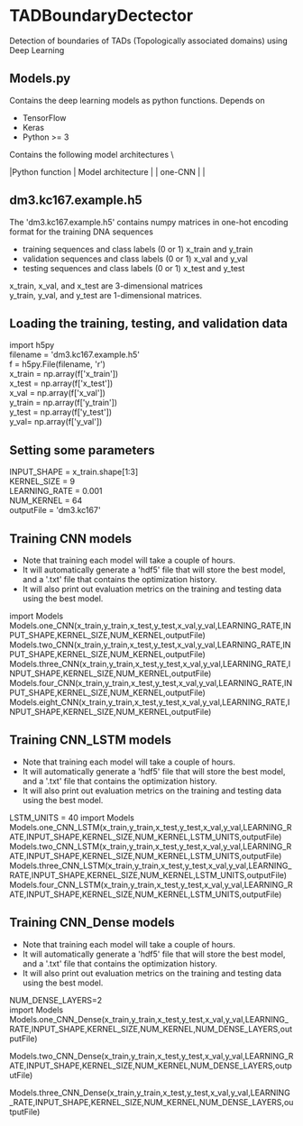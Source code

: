 

# TADBoundaryDectector

Detection of boundaries of TADs (Topologically associated domains) using Deep Learning

## Models.py

Contains the deep learning models as python functions.
Depends on
- TensorFlow
- Keras
- Python >= 3

Contains the following model architectures \

|Python function | Model architecture |
| one-CNN        |                    |


## dm3.kc167.example.h5

The 'dm3.kc167.example.h5' contains numpy matrices in one-hot encoding format for the training DNA sequences
- training sequences and class labels (0 or 1) x_train and y_train 
- validation sequences and class labels (0 or 1) x_val and y_val
- testing sequences and class labels (0 or 1) x_test and y_test

x_train, x_val, and x_test are 3-dimensional matrices\
y_train, y_val, and y_test are 1-dimensional matrices.

## Loading the training, testing, and validation data

import h5py \
filename = 'dm3.kc167.example.h5' \
f = h5py.File(filename, 'r') \
x_train = np.array(f['x_train']) \
x_test = np.array(f['x_test']) \
x_val = np.array(f['x_val']) \
y_train = np.array(f['y_train']) \
y_test = np.array(f['y_test']) \
y_val= np.array(f['y_val']) 

## Setting some parameters
INPUT_SHAPE = x_train.shape[1:3] \
KERNEL_SIZE = 9 \
LEARNING_RATE = 0.001 \
NUM_KERNEL = 64 \
outputFile = 'dm3.kc167' 

## Training CNN models

- Note that training each model will take a couple of hours.
- It will automatically generate a 'hdf5' file that will store the best model, and a '.txt' file that contains the optimization history.
- It will also print out evaluation metrics on the training and testing data using the best model.

import Models\
Models.one_CNN(x_train,y_train,x_test,y_test,x_val,y_val,LEARNING_RATE,INPUT_SHAPE,KERNEL_SIZE,NUM_KERNEL,outputFile)\
Models.two_CNN(x_train,y_train,x_test,y_test,x_val,y_val,LEARNING_RATE,INPUT_SHAPE,KERNEL_SIZE,NUM_KERNEL,outputFile)\
Models.three_CNN(x_train,y_train,x_test,y_test,x_val,y_val,LEARNING_RATE,INPUT_SHAPE,KERNEL_SIZE,NUM_KERNEL,outputFile)\
Models.four_CNN(x_train,y_train,x_test,y_test,x_val,y_val,LEARNING_RATE,INPUT_SHAPE,KERNEL_SIZE,NUM_KERNEL,outputFile)\
Models.eight_CNN(x_train,y_train,x_test,y_test,x_val,y_val,LEARNING_RATE,INPUT_SHAPE,KERNEL_SIZE,NUM_KERNEL,outputFile)

## Training CNN_LSTM models

- Note that training each model will take a couple of hours.
- It will automatically generate a 'hdf5' file that will store the best model, and a '.txt' file that contains the optimization history.
- It will also print out evaluation metrics on the training and testing data using the best model.

LSTM_UNITS = 40
import Models\
Models.one_CNN_LSTM(x_train,y_train,x_test,y_test,x_val,y_val,LEARNING_RATE,INPUT_SHAPE,KERNEL_SIZE,NUM_KERNEL,LSTM_UNITS,outputFile)
Models.two_CNN_LSTM(x_train,y_train,x_test,y_test,x_val,y_val,LEARNING_RATE,INPUT_SHAPE,KERNEL_SIZE,NUM_KERNEL,LSTM_UNITS,outputFile)
Models.three_CNN_LSTM(x_train,y_train,x_test,y_test,x_val,y_val,LEARNING_RATE,INPUT_SHAPE,KERNEL_SIZE,NUM_KERNEL,LSTM_UNITS,outputFile)
Models.four_CNN_LSTM(x_train,y_train,x_test,y_test,x_val,y_val,LEARNING_RATE,INPUT_SHAPE,KERNEL_SIZE,NUM_KERNEL,LSTM_UNITS,outputFile)

## Training CNN_Dense models

- Note that training each model will take a couple of hours.
- It will automatically generate a 'hdf5' file that will store the best model, and a '.txt' file that contains the optimization history.
- It will also print out evaluation metrics on the training and testing data using the best model.

NUM_DENSE_LAYERS=2 \
import Models \
Models.one_CNN_Dense(x_train,y_train,x_test,y_test,x_val,y_val,LEARNING_RATE,INPUT_SHAPE,KERNEL_SIZE,NUM_KERNEL,NUM_DENSE_LAYERS,outputFile)

Models.two_CNN_Dense(x_train,y_train,x_test,y_test,x_val,y_val,LEARNING_RATE,INPUT_SHAPE,KERNEL_SIZE,NUM_KERNEL,NUM_DENSE_LAYERS,outputFile)

Models.three_CNN_Dense(x_train,y_train,x_test,y_test,x_val,y_val,LEARNING_RATE,INPUT_SHAPE,KERNEL_SIZE,NUM_KERNEL,NUM_DENSE_LAYERS,outputFile)


